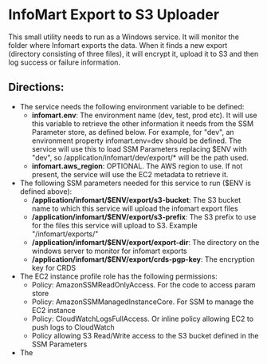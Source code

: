 # InfoMart Export to S3 Uploader
This small utility needs to run as a Windows service. 
It will monitor the folder where Infomart exports the data. When it finds
a new export (directory consisting of three files), it will encrypt it, 
upload it to S3 and then log success or failure information.
<br/>
## Directions:
* The service needs the following environment variable to be defined:
    * **infomart.env**: The environment name (dev, test, prod etc). It will use this variable to retrieve the other information it needs from the SSM Parameter store, as defined below. For example, for "dev", 
      an environment property infomart.env=dev should be defined.
      The service will use this to load SSM Parameters replacing $ENV with "dev", so
      /application/infomart/dev/export/* will be the path used.
    * **infomart.aws_region**: OPTIONAL. The AWS region to use. If not present, the service will use the EC2 metadata to retrieve it.
* The following SSM parameters needed for this service to run ($ENV is defined above):
    * **/application/infomart/$ENV/export/s3-bucket**: The S3 bucket name to which this service will upload the infomart export files
    * **/application/infomart/$ENV/export/s3-prefix**: The S3 prefix to use for the files this service will upload to S3. Example "/infomart/exports/"
    * **/application/infomart/$ENV/export/export-dir**: The directory on the windows server to monitor for infomart exports
    * **/application/infomart/$ENV/export/crds-pgp-key**: The encryption key for CRDS
* The EC2 instance profile role has the following permissions:
    * Policy: AmazonSSMReadOnlyAccess. For the code to access param store
    * Policy: AmazonSSMManagedInstanceCore. For SSM to manage the EC2 instance
    * Policy: CloudWatchLogsFullAccess. Or inline policy allowing EC2 to push logs to CloudWatch
    * Policy allowing S3 Read/Write access to the S3 bucket defined in the SSM Parameters
* The 
